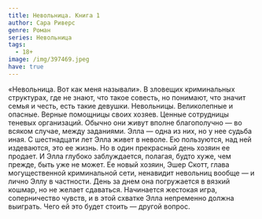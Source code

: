 ```yaml
---
title: Невольница. Книга 1
author: Сара Риверс
genre: Роман
series: Невольница
tags:
  - 18+
image: /img/397469.jpeg
have: true
---
```

«Невольница. Вот как меня называли». В зловещих криминальных структурах, где не знают, что такое совесть, но понимают, что значит семья и честь, есть такие девушки. Невольницы. Великолепные и опасные. Верные помощницы своих хозяев. Ценные сотрудницы теневых организаций. Обычно они живут вполне благополучно — во всяком случае, между заданиями. Элла — одна из них, но у нее судьба иная. С шестнадцати лет Элла живет в неволе. Ею пользуются, над ней издеваются, это ее жизнь. Но в один прекрасный день хозяин ее продает. И Элла глубоко заблуждается, полагая, будто хуже, чем прежде, быть уже не может. Ее новый хозяин, Эшер Скотт, глава могущественной криминальной сети, ненавидит невольниц вообще — и лично Эллу в частности. День за днем она погружается в вязкий кошмар, но не желает сдаваться. Начинается жестокая игра, соперничество чувств, и в этой схватке Элла непременно должна выиграть. Чего ей это будет стоить — другой вопрос.